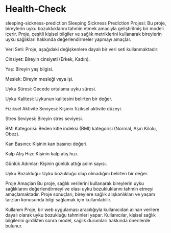 # Health-Check
sleeping-sickness-prediction
Sleeping Sickness Prediction Projesi: Bu proje, bireylerin uyku bozukluklarını tahmin etmek amacıyla geliştirilmiş bir modeli içerir. Proje, çeşitli kişisel bilgiler ve sağlık metriklerini kullanarak bireylerin uyku sağlıkları hakkında değerlendirmeler yapmayı amaçlar.

Veri Seti: Proje, aşağıdaki değişkenlere dayalı bir veri seti kullanmaktadır:

Cinsiyet: Bireyin cinsiyeti (Erkek, Kadın).

Yaş: Bireyin yaş bilgisi.

Meslek: Bireyin mesleği veya işi.

Uyku Süresi: Gecede ortalama uyku süresi.

Uyku Kalitesi: Uykunun kalitesini belirten bir değer.

Fiziksel Aktivite Seviyesi: Kişinin fiziksel aktivite düzeyi.

Stres Seviyesi: Bireyin stres seviyesi.

BMI Kategorisi: Beden kitle indeksi (BMI) kategorisi (Normal, Aşırı Kilolu, Obez).

Kan Basıncı: Kişinin kan basıncı değeri.

Kalp Atış Hızı: Kişinin kalp atış hızı.

Günlük Adımlar: Kişinin günlük attığı adım sayısı.

Uyku Bozukluğu: Uyku bozukluğu olup olmadığını belirten bir değer.

Proje Amaçları Bu proje, sağlık verilerini kullanarak bireylerin uyku sağlıklarını değerlendirmeyi ve olası uyku bozukluklarını tahmin etmeyi amaçlamaktadır. Proje sonuçları, bireylere sağlık alışkanlıkları ve yaşam tarzları konusunda bilgi sağlamak için kullanılabilir.

Kullanım Proje, bir web uygulaması aracılığıyla kullanıcıdan alınan verilere dayalı olarak uyku bozukluğu tahminleri yapar. Kullanıcılar, kişisel sağlık bilgilerini girdikten sonra model, sağlık durumları hakkında önerilerde bulunur.
